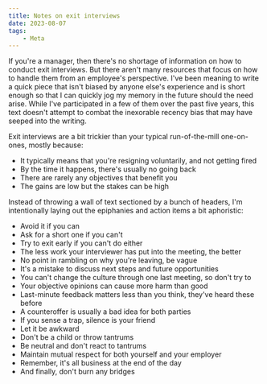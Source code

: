 ```yaml
---
title: Notes on exit interviews
date: 2023-08-07
tags:
    - Meta
---
```


If you're a manager, then there's no shortage of information on how to conduct exit
interviews. But there aren't many resources that focus on how to handle them from an
employee's perspective. I've been meaning to write a quick piece that isn't biased by
anyone else's experience and is short enough so that I can quickly jog my memory in the
future should the need arise. While I've participated in a few of them over the past five
years, this text doesn't attempt to combat the inexorable recency bias that may have
seeped into the writing.

Exit interviews are a bit trickier than your typical run-of-the-mill one-on-ones, mostly
because:

* It typically means that you're resigning voluntarily, and not getting fired
* By the time it happens, there's usually no going back
* There are rarely any objectives that benefit you
* The gains are low but the stakes can be high

Instead of throwing a wall of text sectioned by a bunch of headers, I'm intentionally
laying out the epiphanies and action items a bit aphoristic:

* Avoid it if you can
* Ask for a short one if you can't
* Try to exit early if you can't do either
* The less work your interviewer has put into the meeting, the better
* No point in rambling on why you're leaving, be vague
* It's a mistake to discuss next steps and future opportunities
* You can't change the culture through one last meeting, so don't try to
* Your objective opinions can cause more harm than good
* Last-minute feedback matters less than you think, they've heard these before
* A counteroffer is usually a bad idea for both parties
* If you sense a trap, silence is your friend
* Let it be awkward
* Don't be a child or throw tantrums
* Be neutral and don't react to tantrums
* Maintain mutual respect for both yourself and your employer
* Remember, it's all business at the end of the day
* And finally, don't burn any bridges
